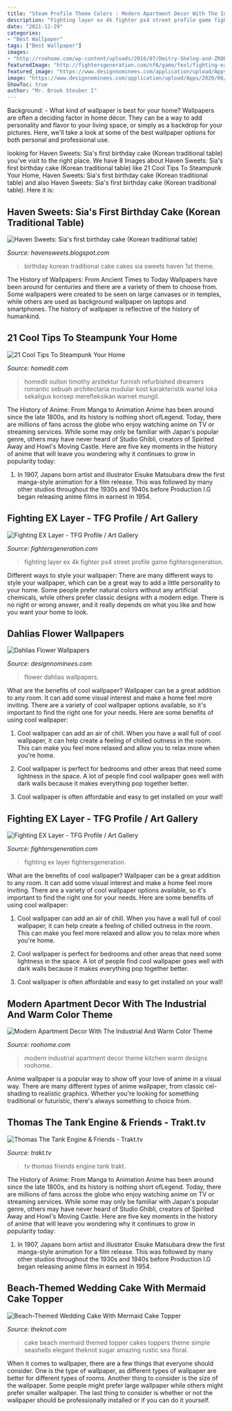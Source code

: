 ```yaml
---
title: "Steam Profile Theme Colors : Modern Apartment Decor With The Industrial And Warm Color Theme"
description: "Fighting layer ex 4k fighter ps4 street profile game fightersgeneration"
date: "2021-12-29"
categories:
- "Best Wallpaper"
tags: ["Best Wallpaper"]
images:
- "http://roohome.com/wp-content/uploads/2016/07/Dmitry-Sheleg-and-ZROBYM-Architects7.jpg"
featuredImage: "http://fightersgeneration.com/nf6/game/fexl/fighting-ex-layer-4k-screenshot11.jpg"
featured_image: "https://www.designnominees.com/application/upload/Apps/2020/06/dahlias-flower-wallpapers-153.jpg"
image: "https://www.designnominees.com/application/upload/Apps/2020/06/dahlias-flower-wallpapers-153.jpg"
ShowToc: true
author: "Mr. Brook Steuber I"
---
```



Background: - What kind of wallpaper is best for your home?
Wallpapers are often a deciding factor in home décor. They can be a way to add personality and flavor to your living space, or simply as a backdrop for your pictures. Here, we'll take a look at some of the best wallpaper options for both personal and professional use.

	

		
looking for Haven Sweets: Sia&#039;s first birthday cake (Korean traditional table) you've visit to the right place. We have 8 Images about Haven Sweets: Sia&#039;s first birthday cake (Korean traditional table) like 21 Cool Tips To Steampunk Your Home, Haven Sweets: Sia&#039;s first birthday cake (Korean traditional table) and also Haven Sweets: Sia&#039;s first birthday cake (Korean traditional table). Here it is:
		
    
## Haven Sweets: Sia&#039;s First Birthday Cake (Korean Traditional Table)

<img loading=lazy src="http://3.bp.blogspot.com/-6nk7DjNucqI/Tbv4k508tYI/AAAAAAAAAOg/NaOxpT-LUVI/s1600/DSC_0498.JPG" onerror="this.onerror=null;this.src='https://tse1.mm.bing.net/th?id=OIP.kc732Kd6egT_0Pkfer4fJQHaLK&amp;pid=15.1';" alt="Haven Sweets: Sia&#039;s first birthday cake (Korean traditional table)">

_Source: havensweets.blogspot.com_

>birthday korean traditional cake cakes sia sweets haven 1st theme. 

	

The History of Wallpapers: From Ancient Times to Today
Wallpapers have been around for centuries and there are a variety of them to choose from. Some wallpapers were created to be seen on large canvases or in temples, while others are used as background wallpaper on laptops and smartphones. The history of wallpaper is reflective of the history of humankind.

    
## 21 Cool Tips To Steampunk Your Home

<img loading=lazy src="http://cdn.homedit.com/wp-content/uploads/2014/07/Steampunk-Living-Room-Decor.jpg" onerror="this.onerror=null;this.src='https://tse1.mm.bing.net/th?id=OIP.saOOrI9vnX3Sa_r9oJOcVAHaD4&amp;pid=15.1';" alt="21 Cool Tips To Steampunk Your Home">

_Source: homedit.com_

>homedit oulton timothy arsitektur furnish refurbished dreamers romantic sebuah architectaria modular kost karakteristik wartel loka sekaligus konsep merefleksikan warnet mungil. 

	

The History of Anime: From Manga to Animation
Anime has been around since the late 1800s, and its history is nothing short ofLegend. Today, there are millions of fans across the globe who enjoy watching anime on TV or streaming services. While some may only be familiar with Japan's popular genre, others may have never heard of Studio Ghibli, creators of Spirited Away and Howl's Moving Castle. Here are five key moments in the history of anime that will leave you wondering why it continues to grow in popularity today:
1) In 1907, Japans born artist and illustrator Eisuke Matsubara drew the first manga-style animation for a film release. This was followed by many other studios throughout the 1930s and 1940s before Production I.G began releasing anime films in earnest in 1954.

    
## Fighting EX Layer - TFG Profile / Art Gallery

<img loading=lazy src="http://fightersgeneration.com/nf6/game/fexl/fighting-ex-layer-4k-screenshot11.jpg" onerror="this.onerror=null;this.src='https://tse2.mm.bing.net/th?id=OIP.vZjQEZJfXlEPhmG8P9fgIgHaD7&amp;pid=15.1';" alt="Fighting EX Layer - TFG Profile / Art Gallery">

_Source: fightersgeneration.com_

>fighting layer ex 4k fighter ps4 street profile game fightersgeneration. 

	

Different ways to style your wallpaper:
There are many different ways to style your wallpaper, which can be a great way to add a little personality to your home. Some people prefer natural colors without any artificial chemicals, while others prefer classic designs with a modern edge. There is no right or wrong answer, and it really depends on what you like and how you want your home to look.

    
## Dahlias Flower Wallpapers

<img loading=lazy src="https://www.designnominees.com/application/upload/Apps/2020/06/dahlias-flower-wallpapers-153.jpg" onerror="this.onerror=null;this.src='https://tse4.mm.bing.net/th?id=OIP.3Tn5We-JSehjpReZxfFPFQHaNK&amp;pid=15.1';" alt="Dahlias Flower Wallpapers">

_Source: designnominees.com_

>flower dahlias wallpapers. 

	

What are the benefits of cool wallpaper?
Wallpaper can be a great addition to any room. It can add some visual interest and make a home feel more inviting. There are a variety of cool wallpaper options available, so it's important to find the right one for your needs. Here are some benefits of using cool wallpaper: 
1. Cool wallpaper can add an air of chill. When you have a wall full of cool wallpaper, it can help create a feeling of chilled outness in the room. This can make you feel more relaxed and allow you to relax more when you're home. 

2. Cool wallpaper is perfect for bedrooms and other areas that need some lightness in the space. A lot of people find cool wallpaper goes well with dark walls because it makes everything pop together better. 

3. Cool wallpaper is often affordable and easy to get installed on your wall!

    
## Fighting EX Layer - TFG Profile / Art Gallery

<img loading=lazy src="http://fightersgeneration.com/nf6/game/fexl/fighting-ex-layer-4k-screenshot6.jpg" onerror="this.onerror=null;this.src='https://tse4.mm.bing.net/th?id=OIP.zcoShwOH7-sYrlm5fZCSZgHaEK&amp;pid=15.1';" alt="Fighting EX Layer - TFG Profile / Art Gallery">

_Source: fightersgeneration.com_

>fighting ex layer fightersgeneration. 

	

What are the benefits of cool wallpaper?
Wallpaper can be a great addition to any room. It can add some visual interest and make a home feel more inviting. There are a variety of cool wallpaper options available, so it's important to find the right one for your needs. Here are some benefits of using cool wallpaper: 
1. Cool wallpaper can add an air of chill. When you have a wall full of cool wallpaper, it can help create a feeling of chilled outness in the room. This can make you feel more relaxed and allow you to relax more when you're home. 

2. Cool wallpaper is perfect for bedrooms and other areas that need some lightness in the space. A lot of people find cool wallpaper goes well with dark walls because it makes everything pop together better. 

3. Cool wallpaper is often affordable and easy to get installed on your wall!

    
## Modern Apartment Decor With The Industrial And Warm Color Theme

<img loading=lazy src="http://roohome.com/wp-content/uploads/2016/07/Dmitry-Sheleg-and-ZROBYM-Architects7.jpg" onerror="this.onerror=null;this.src='https://tse1.mm.bing.net/th?id=OIP.d4DKnE4BWLSXukR4EZg1OAHaIO&amp;pid=15.1';" alt="Modern Apartment Decor With The Industrial And Warm Color Theme">

_Source: roohome.com_

>modern industrial apartment decor theme kitchen warm designs roohome. 

	

Anime wallpaper is a popular way to show off your love of anime in a visual way. There are many different types of anime wallpaper, from classic cel-shading to realistic graphics. Whether you're looking for something traditional or futuristic, there's always something to choice from.

    
## Thomas The Tank Engine &amp; Friends - Trakt.tv

<img loading=lazy src="https://walter.trakt.tv/images/shows/000/002/290/posters/medium/c7b49bd3b6.jpg" onerror="this.onerror=null;this.src='https://tse1.mm.bing.net/th?id=OIP.yuQiFefgyn5T_VGhikv8jwHaK4&amp;pid=15.1';" alt="Thomas The Tank Engine &amp; Friends - Trakt.tv">

_Source: trakt.tv_

>tv thomas friends engine tank trakt. 

	

The History of Anime: From Manga to Animation
Anime has been around since the late 1800s, and its history is nothing short ofLegend. Today, there are millions of fans across the globe who enjoy watching anime on TV or streaming services. While some may only be familiar with Japan's popular genre, others may have never heard of Studio Ghibli, creators of Spirited Away and Howl's Moving Castle. Here are five key moments in the history of anime that will leave you wondering why it continues to grow in popularity today:
1) In 1907, Japans born artist and illustrator Eisuke Matsubara drew the first manga-style animation for a film release. This was followed by many other studios throughout the 1930s and 1940s before Production I.G began releasing anime films in earnest in 1954.

    
## Beach-Themed Wedding Cake With Mermaid Cake Topper

<img loading=lazy src="https://apis.xogrp.com/media-api/images/a57386a2-ea5d-11e6-b589-12072ec58d1a~rs_729.h" onerror="this.onerror=null;this.src='https://tse4.mm.bing.net/th?id=OIP.xOAgbZ4jnlNr-SRyqlaLDgHaLH&amp;pid=15.1';" alt="Beach-Themed Wedding Cake With Mermaid Cake Topper">

_Source: theknot.com_

>cake beach mermaid themed topper cakes toppers theme simple seashells elegant theknot sugar amazing rustic sea floral. 

	

When it comes to wallpaper, there are a few things that everyone should consider. One is the type of wallpaper, as different types of wallpaper are better for different types of rooms. Another thing to consider is the size of the wallpaper. Some people might prefer large wallpaper while others might prefer smaller wallpaper. The last thing to consider is whether or not the wallpaper should be professionally installed or if you can do it yourself.

